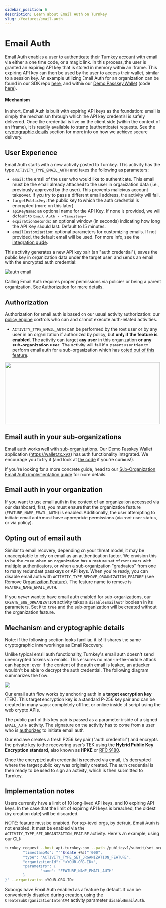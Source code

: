 ```yaml
---
sidebar_position: 6
description: Learn about Email Auth on Turnkey
slug: /features/email-auth
---
```


# Email Auth

Email Auth enables a user to authenticate their Turnkey account with email via either a one time code, or a magic link. In this process, the user is granted an expiring API key that is stored in memory within an iframe. This expiring API key can then be used by the user to access their wallet, similar to a session key. An example utilizing Email Auth for an organization can be found in our SDK repo [here](https://github.com/tkhq/sdk/tree/main/examples/email-auth), and within our [Demo Passkey Wallet](https://wallet.tx.xyz) (code [here](https://github.com/tkhq/demo-passkey-wallet/blob/main/frontend/app/email-auth/page.tsx)).

#### Mechanism

In short, Email Auth is built with expiring API keys as the foundation: email is simply the mechanism through which the API key credential is safely delivered. Once the credential is live on the client side (within the context of an iframe), it is readily available to stamp (authenticate) requests. See the [cryptographic details](#mechanism-and-cryptographic-details) section for more info on how we achieve secure delivery.

## User Experience

Email Auth starts with a new activity posted to Turnkey. This activity has the type `ACTIVITY_TYPE_EMAIL_AUTH` and takes the following as parameters:

- `email`: the email of the user who would like to authenticate. This email must be the email already attached to the user in organization data (i.e., previously approved by the user). This prevents malicious account takeover. If you try to pass a different email address, the activity will fail.
- `targetPublicKey`: the public key to which the auth credential is encrypted (more on this later)
- `apiKeyName`: an optional name for the API Key. If none is provided, we will default to `Email Auth - <Timestamp>`
- `expirationSeconds`: an optional window (in seconds) indicating how long the API Key should last. Default to 15 minutes.
- `emailCustomization`: optional parameters for customizing emails. If not provided, the default email will be used. For more info, see the [integration guide](/guides/sub-organization-auth#email-customization).

This activity generates a new API key pair (an "auth credential"), saves the public key in organization data under the target user, and sends an email with the encrypted auth credential:

<p style={{ textAlign: "center" }}>
    <img
        src="/img/auth_email.png"
        alt="auth email"
        style={{ width: 420 }}
    />
</p>

Calling Email Auth requires proper permissions via policies or being a parent organization. See [Authorization](#authorization) for more details.

## Authorization

Authorization for email auth is based on our usual activity authorization: our [policy engine](../policy-management/Policy-overview.md) controls who can and cannot execute auth-related activities.

- `ACTIVITY_TYPE_EMAIL_AUTH` can be performed by the root user or by any user in an organization if authorized by policy, but **only if the feature is enabled**. The activity can target **any user** in this organization **or any sub-organization user**. The activity will fail if a parent user tries to perform email auth for a sub-organization which has [opted out of this feature](#opting-out-of-email-auth).

<p style={{textAlign: 'center'}}>
    <img src="/img/diagrams/email_auth_authorization.png" width="500" height="200"/>
</p>

## Email auth in your sub-organizations

Email auth works well with [sub-organizations](/concepts/sub-organizations). Our Demo Passkey Wallet application (https://wallet.tx.xyz) has auth functionality integrated. We encourage you to try it (and look at [the code](https://github.com/tkhq/demo-passkey-wallet) if you're curious!).

If you're looking for a more concrete guide, head to our [Sub-Organization Email Auth implementation guide](/guides/sub-organization-auth) for more details.

## Email auth in your organization

If you want to use email auth in the context of an organization accessed via our dashboard, first, you must ensure that the organization feature (`FEATURE_NAME_EMAIL_AUTH`) is enabled. Additionally, the user attempting to initiate email auth must have appropriate permissions (via root user status, or via policy).

## Opting out of email auth

Similar to email recovery, depending on your threat model, it may be unacceptable to rely on email as an authentication factor. We envision this to be the case when an organization has a mature set of root users with multiple authenticators, or when a sub-organization "graduates" from one to many redundant passkeys or API keys. When you're ready, you can disable email auth with `ACTIVITY_TYPE_REMOVE_ORGANIZATION_FEATURE` (see Remove [Organization Feature](/api#tag/Features/operation/RemoveOrganizationFeature)). The feature name to remove is `FEATURE_NAME_EMAIL_AUTH`.

If you _never_ want to have email auth enabled for sub-organizations, our `CREATE_SUB_ORGANIZATION` activity takes a `disableEmailAuth` boolean in its parameters. Set it to `true` and the sub-organization will be created without the organization feature.

## Mechanism and cryptographic details

Note: if the following section looks familiar, it is! It shares the same cryptographic innerworkings as Email Recovery.

Unlike typical email auth functionality, Turnkey's email auth doesn't send unencrypted tokens via emails. This ensures no man-in-the-middle attack can happen: even if the content of the auth email is leaked, an attacker wouldn't be able to decrypt the auth credential. The following diagram summarizes the flow:

<img src="/img/email_auth_cryptography.png" />

Our email auth flow works by anchoring auth in a **target encryption key** (TEK). This target encryption key is a standard P-256 key pair and can be created in many ways: completely offline, or online inside of script using the web crypto APIs.

The public part of this key pair is passed as a parameter inside of a signed `EMAIL_AUTH` activity. The signature on the activity has to come from a user who is [authorized](#authorization) to initiate email auth.

Our enclave creates a fresh P256 key pair ("auth credential") and encrypts the private key to the recovering user's TEK using the **Hybrid Public Key Encryption standard**, also known as **HPKE** or [RFC 9180](https://datatracker.ietf.org/doc/rfc9180/).

Once the encrypted auth credential is received via email, it's decrypted where the target public key was originally created. The auth credential is then ready to be used to sign an activity, which is then submitted to Turnkey.

## Implementation notes

Users currently have a limit of 10 long-lived API keys, and 10 expiring API keys. In the case that the limit of expiring API keys is breached, the oldest (by creation date) will be discarded.

NOTE: feature must be enabled. For top-level orgs, by default, Email Auth is not enabled. It must be enabled via the `ACTIVITY_TYPE_SET_ORGANIZATION_FEATURE` activity. Here's an example, using our CLI:

```sh
turnkey request --host api.turnkey.com --path /public/v1/submit/set_organization_feature --body '{
        "timestampMs": "'"$(date +%s)"'000",
        "type": "ACTIVITY_TYPE_SET_ORGANIZATION_FEATURE",
        "organizationId": "<YOUR-ORG-ID>",
        "parameters": {
                "name": "FEATURE_NAME_EMAIL_AUTH"
        }
}' --organization <YOUR-ORG-ID>
```

Suborgs have Email Auth enabled as a feature by default. It can be conveniently disabled during creation, using the `CreateSubOrganizationIntentV4` activity parameter `disableEmailAuth`.
